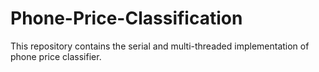 # Phone-Price-Classification
This repository contains the serial and multi-threaded implementation of phone price classifier.
